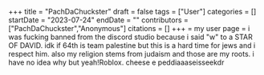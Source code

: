 +++
title = "PachDaChuckster"
draft = false
tags = ["User"]
categories = []
startDate = "2023-07-24"
endDate = ""
contributors = ["PachDaChuckster","Anonymous"]
citations = []
+++
= my user page =
i was fucking banned from the discord studio because i said "w" to a STAR OF DAVID. idk if 64th is team palestine but this is a hard time for jews and i respect him. also my religion stems from judaism and those are my roots. i have no idea why but yeah!Roblox.
cheese e peddiaaaseisseekdr
